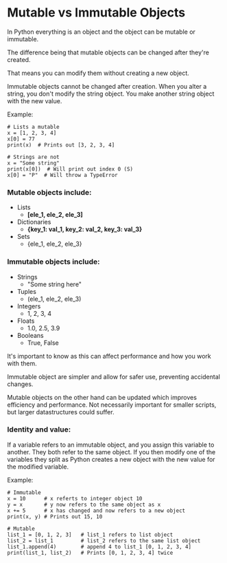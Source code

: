 # Mutable vs Immutable Objects
In Python everything is an object and the object can be mutable or immutable.

The difference being that mutable objects can be changed after they're created. 

That means you can modify them without creating a new object.

Immutable objects cannot be changed after creation. When you alter a string, you don't modify the string object.
You make another string object with the new value.

Example:

    # Lists a mutable
    x = [1, 2, 3, 4]
    x[0] = 77
    print(x)  # Prints out [3, 2, 3, 4]

    # Strings are not
    x = "Some string"
    print(x[0])  # Will print out index 0 (S)
    x[0] = "P"  # Will throw a TypeError

### Mutable objects include:
- Lists
    - **[ele_1, ele_2, ele_3]**
- Dictionaries
    - **{key_1: val_1, key_2: val_2, key_3: val_3}**
- Sets
    - {ele_1, ele_2, ele_3}

### Immutable objects include:
- Strings
    - "Some string here"
- Tuples
    - (ele_1, ele_2, ele_3)
- Integers
    - 1, 2, 3, 4
- Floats
    - 1.0, 2.5, 3.9
- Booleans
    - True, False

It's important to know as this can affect performance and how you work with them.

Immutable object are simpler and allow for safer use, preventing accidental changes.

Mutable objects on the other hand can be updated which improves efficiency and performance.
Not necessarily important for smaller scripts, but larger datastructures could suffer.

### Identity and value:
If a variable refers to an immutable object, and you assign this variable to another.
They both refer to the same object.
If you then modify one of the variables 
they split as Python creates a new object with the new value for the modified variable.

Example:
    
    # Immutable
    x = 10      # x referts to integer object 10
    y = x       # y now refers to the same object as x
    x += 5      # x has changed and now refers to a new object
    print(x, y) # Prints out 15, 10

    # Mutable
    list_1 = [0, 1, 2, 3]   # list_1 refers to list object
    list_2 = list_1         # list_2 refers to the same list object
    list_1.append(4)        # append 4 to list_1 [0, 1, 2, 3, 4]
    print(list_1, list_2)   # Prints [0, 1, 2, 3, 4] twice